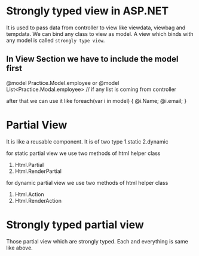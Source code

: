 ﻿# Strongly typed view in ASP.NET
It is used to pass data from controller to view like viewdata, viewbag and tempdata.
We can bind any class to view as model.
A view which binds with any model is called `strongly type view`.

## In View Section we have to include the model first
@model Practice.Model.employee
            or
@model List<Practice.Modal.employee> // if any list is coming from controller

after that we can use it like 
foreach(var i in model)
{
    @i.Name;
    @i.email;
}

# Partial View
It is like a reusable component.
It is of two type 1.static 2.dynamic

for static partial view we use two methods of html helper class
1. Html.Partial
2. Html.RenderPartial

for dynamic partial view we use two methods of html helper class
1. Html.Action
2. Html.RenderAction


# Strongly typed partial view
Those partial view which are strongly typed.
Each and everything is same like above.
